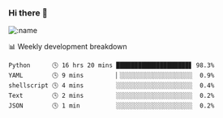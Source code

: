 ### Hi there 👋

<!--
**lv2020/lv2020** is a ✨ _special_ ✨ repository because its `README.md` (this file) appears on your GitHub profile.

Here are some ideas to get you started:

- 🔭 I’m currently working on ...
- 🌱 I’m currently learning ...
- 👯 I’m looking to collaborate on ...
- 🤔 I’m looking for help with ...
- 💬 Ask me about ...
- 📫 How to reach me: ...
- 😄 Pronouns: ...
- ⚡ Fun fact: ...
-->
![:name](https://count.getloli.com/get/@:lv2020)
 <!-- waka-box start -->
📊 Weekly development breakdown
```text
Python      🕓 16 hrs 20 mins ████████████████████▋ 98.3%
YAML        🕓 9 mins         ▏░░░░░░░░░░░░░░░░░░░░  0.9%
shellscript 🕓 4 mins         ░░░░░░░░░░░░░░░░░░░░░  0.4%
Text        🕓 2 mins         ░░░░░░░░░░░░░░░░░░░░░  0.2%
JSON        🕓 1 min          ░░░░░░░░░░░░░░░░░░░░░  0.2%
```
<!-- Powered by https://github.com/YouEclipse/waka-box-go . -->
<!-- waka-box end -->
